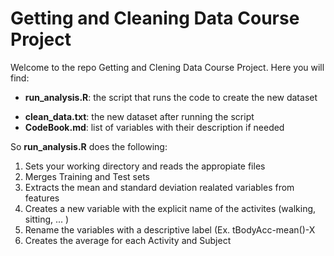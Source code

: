 # Getting and Cleaning Data Course Project

Welcome to the repo Getting and Clening Data Course Project.
Here you will find:
  * **run_analysis.R**: the script that runs the code to create the new dataset
  - **clean_data.txt**: the new dataset after running the script
  - **CodeBook.md**: list of variables with their description if needed

So **run_analysis.R** does the following:
  1. Sets your working directory and reads the appropiate files
  2. Merges Training and Test sets
  3. Extracts the mean and standard deviation realated variables from features
  4. Creates a new variable with the explicit name of the activites (walking, sitting, ... )
  5. Rename the variables with a descriptive label (Ex. tBodyAcc-mean()-X
  6. Creates the average for each Activity and Subject
